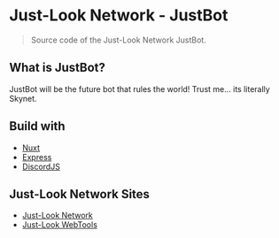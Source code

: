 # Just-Look Network - JustBot

> Source code of the Just-Look Network JustBot.

## What is JustBot?

JustBot will be the future bot that rules the world! Trust me... its literally Skynet.

## Build with

-   [Nuxt](https://nuxtjs.org/)
-   [Express](https://expressjs.com/)
-   [DiscordJS](https://discord.js.org/)

## Just-Look Network Sites

-   [Just-Look Network](https://just-look.net)
-   [Just-Look WebTools](https://jln.one)
